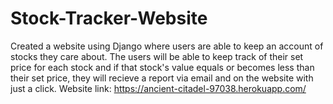 # Stock-Tracker-Website

Created a website using Django where users are able to keep an account of stocks they care about. 
The users will be able to keep track of their set price for each stock and if that stock's value 
equals or becomes less than their set price, they will recieve a report via email and on the website with just a click. Website link: https://ancient-citadel-97038.herokuapp.com/
